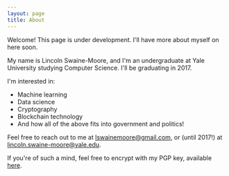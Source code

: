 ```yaml
---
layout: page
title: About
---
```


Welcome! This page is under development. I'll have more about myself on here soon.

My name is Lincoln Swaine-Moore, and I'm an undergraduate at Yale University studying Computer Science. I'll be graduating in 2017.

I'm interested in:

* Machine learning
* Data science
* Cryptography
* Blockchain technology
* And how all of the above fits into government and politics!


Feel free to reach out to me at [lswainemoore@gmail.com](mailto:lswainemoore@gmail.com), or (until 2017!) at [lincoln.swaine-moore@yale.edu](mailto:lincoln.swaine-moore@yale.edu).

If you're of such a mind, feel free to encrypt with my PGP key, available [here](https://pgp.mit.edu/pks/lookup?op=get&search=0x95A172636BB04769).
